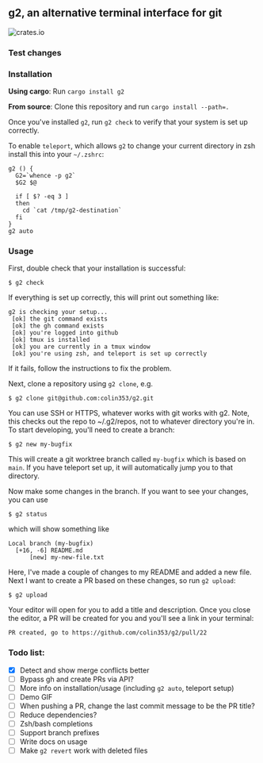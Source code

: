 ## g2, an alternative terminal interface for git

![crates.io](https://img.shields.io/crates/v/g2.svg)

### Test changes

### Installation

**Using cargo**: Run `cargo install g2`

**From source**: Clone this repository and run `cargo install --path=.`

Once you've installed `g2`, run `g2 check` to verify that your system is set up correctly.

To enable `teleport`, which allows `g2` to change your
current directory in zsh install this into your `~/.zshrc`:

```
g2 () {
  G2=`whence -p g2`
  $G2 $@

  if [ $? -eq 3 ]
  then
    cd `cat /tmp/g2-destination`
  fi
}
g2 auto
```

### Usage

First, double check that your installation is successful:

```
$ g2 check
```

If everything is set up correctly, this will print out something like:

```
g2 is checking your setup...
 [ok] the git command exists
 [ok] the gh command exists
 [ok] you're logged into github
 [ok] tmux is installed
 [ok] you are currently in a tmux window
 [ok] you're using zsh, and teleport is set up correctly
```

If it fails, follow the instructions to fix the problem. 

Next, clone a repository using `g2 clone`, e.g.

```
$ g2 clone git@github.com:colin353/g2.git
```

You can use SSH or HTTPS, whatever works with git works with g2. Note, this checks out the repo
to ~/.g2/repos, not to whatever directory you're in. To start developing, you'll need to create a branch:

```
$ g2 new my-bugfix
```

This will create a git worktree branch called `my-bugfix` which is based on `main`. If you have teleport set up,
it will automatically jump you to that directory.

Now make some changes in the branch. If you want to see your changes, you can use

```
$ g2 status
```

which will show something like 

```
Local branch (my-bugfix)
  [+16, -6] README.md
      [new] my-new-file.txt
```

Here, I've made a couple of changes to my README and added a new file. Next I want to create a PR
based on these changes, so run `g2 upload`:

```
$ g2 upload
```

Your editor will open for you to add a title and description. Once you close the editor, a PR will
be created for you and you'll see a link in your terminal:

```
PR created, go to https://github.com/colin353/g2/pull/22
```

### Todo list:
 
 - [x] Detect and show merge conflicts better
 - [ ] Bypass gh and create PRs via API?
 - [ ] More info on installation/usage (including `g2 auto`, teleport setup)
 - [ ] Demo GIF
 - [ ] When pushing a PR, change the last commit message to be the PR title?
 - [ ] Reduce dependencies?
 - [ ] Zsh/bash completions
 - [ ] Support branch prefixes
 - [ ] Write docs on usage
 - [ ] Make `g2 revert` work with deleted files
